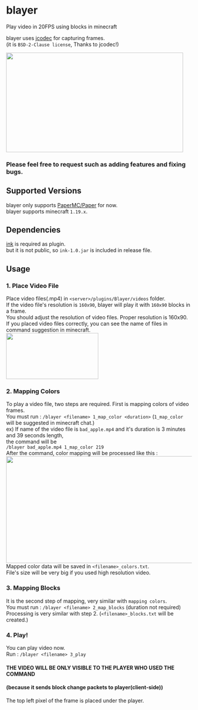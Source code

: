 # blayer
Play video in 20FPS using blocks in minecraft

blayer uses [jcodec](https://github.com/jcodec/jcodec) for capturing frames.    
(it is `BSD-2-Clause license`, Thanks to jcodec!)


<img src="https://github.com/sbkimxtheia/blayer/blob/master/preview.gif" width="480" height="270" alt="">

### Please feel free to request such as adding features and fixing bugs.

## Supported Versions

blayer only supports [PaperMC/Paper](https://github.com/PaperMC/Paper) for now.  
blayer supports minecraft `1.19.x`.

## Dependencies

[ink](https://github.com/XTHEIA/ink) is required as plugin.  
but it is not public, so `ink-1.0.jar` is included in release file.

## Usage

### 1. Place Video File

Place video files(.mp4) in `<server>/plugins/Blayer/videos` folder.   
If the video file's resolution is `160x90`, blayer will play it with `160x90` blocks in a frame.   
You should adjust the resolution of video files. Proper resolution is 160x90.   
If you placed video files correctly, you can see the name of files in command suggestion in minecraft.  
<img src="https://github.com/sbkimxtheia/blayer/blob/master/1.PNG" width="250" height="125">

### 2. Mapping Colors

To play a video file, two steps are required. First is mapping colors of video frames.  
You must run : `/blayer <filename> 1_map_color <duration>`  (`1_map_color` will be suggested in minecraft chat.)  
ex) If name of the video file is `bad_apple.mp4` and it's duration is 3 minutes and 39 seconds length,    
the command will be   
`/blayer bad_apple.mp4 1_map_color 219`  
After the command, color mapping will be processed like this :   
<img src="https://github.com/sbkimxtheia/blayer/blob/master/2.PNG" width="600" height="290">   
Mapped color data will be saved in `<filename>_colors.txt`.     
File's size will be very big if you used high resolution video.

### 3. Mapping Blocks

It is the second step of mapping, very similar with `mapping colors`.   
You must run : `/blayer <filename> 2_map_blocks` (duration not required)
Processing is very similar with step 2. (`<filename>_blocks.txt` will be created.)

### 4. Play!

You can play video now.   
Run : `/blayer <filename> 3_play`

#### THE VIDEO WILL BE ONLY VISIBLE TO THE PLAYER WHO USED THE COMMAND   
#### (because it sends block change packets to player(client-side))

The top left pixel of the frame is placed under the player.

   